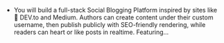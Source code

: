 - You will build a full-stack Social Blogging Platform inspired by sites like 🌈 DEV.to and Medium. Authors can create content under their custom username, then publish publicly with SEO-friendly rendering, while readers can heart or like posts in realtime. Featuring…